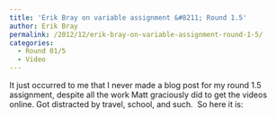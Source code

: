 ```yaml
---
title: 'Erik Bray on variable assignment &#8211; Round 1.5'
author: Erik Bray
permalink: /2012/12/erik-bray-on-variable-assignment-round-1-5/
categories:
  - Round 01/5
  - Video
---
```

It just occurred to me that I never made a blog post for my round 1.5 assignment, despite all the work Matt graciously did to get the videos online. Got distracted by travel, school, and such.  So here it is:
